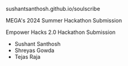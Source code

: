 sushantsanthosh.github.io/soulscribe

MEGA's 2024 Summer Hackathon Submission

Empower Hacks 2.0 Hackathon Submission

- Sushant Santhosh
- Shreyas Gowda
- Tejas Raja
